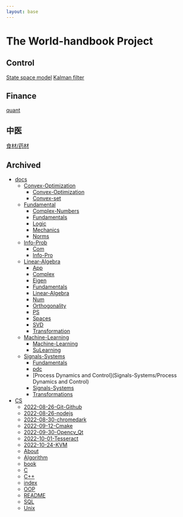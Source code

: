 ```yaml
---
layout: base
---
```

# The World-handbook Project

## Control
[State space model](control/state-space-model)
[Kalman filter](control/kalman-filter)
 
## Finance
[quant](finance/quant)

## 中医
[食材/药材](zhongyi/shicaiyaocai)

## Archived
- [docs]()
  - [Convex-Optimization]()
    - [Convex-Optimization](Convex-Optimization/Convex-Optimization)
    - [Convex-set](Convex-Optimization/Convex-set)
  - [Fundamental]()
    - [Complex-Numbers](Fundamental/Complex-Numbers)
    - [Fundamentals](Fundamental/Fundamentals)
    - [Logic](Fundamental/Logic)
    - [Mechanics](Fundamental/Mechanics)
    - [Norms](Fundamental/Norms)
  - [Info-Prob]()
    - [Com](Info-Prob/Com)
    - [Info-Pro](Info-Prob/Info-Pro)
  - [Linear-Algebra]()
    - [App](Linear-Algebra/App)
    - [Complex](Linear-Algebra/Complex)
    - [Eigen](Linear-Algebra/Eigen)
    - [Fundamentals](Linear-Algebra/Fundamentals)
    - [Linear-Algebra](Linear-Algebra/Linear-Algebra)
    - [Num](Linear-Algebra/Num)
    - [Orthogonality](Linear-Algebra/Orthogonality)
    - [PS](Linear-Algebra/PS)
    - [Spaces](Linear-Algebra/Spaces)
    - [SVD](Linear-Algebra/SVD)
    - [Transformation](Linear-Algebra/Transformation)
  - [Machine-Learning]()
    - [Machine-Learning](Machine-Learning/Machine-Learning)
    - [SuLearning](Machine-Learning/SuLearning)
  - [Signals-Systems]()
    - [Fundamentals](Signals-Systems/Fundamentals)
    - [pdc](Signals-Systems/pdc.pdf)
    - [Process Dynamics and Control](Signals-Systems/Process Dynamics and Control)
    - [Signals-Systems](Signals-Systems/Signals-Systems)
    - [Transformations](Signals-Systems/Transformations)
- [CS]()
  - [2022-08-26-Git-Github](2022-08-26-Git-Github.md)
  - [2022-08-26-nodejs](2022-08-26-nodejs.md)
  - [2022-08-30-chromedark](2022-08-30-chromedark.md)
  - [2022-09-12-Cmake](2022-09-12-Cmake.md)
  - [2022-09-30-Opencv_Qt](2022-09-30-Opencv_Qt.md)
  - [2022-10-01-Tesseract](2022-10-01-Tesseract.md)
  - [2022-10-24-KVM](2022-10-24-KVM.md)
  - [About](About.md)
  - [Algorithm](Algorithm.md)
  - [book](book.md)
  - [C](C.md)
  - [C++](C++.md)
  - [index](CS/index.md)
  - [OOP](OOP.md)
  - [README](README.md)
  - [SQL](SQL.md)
  - [Unix](Unix.md)
